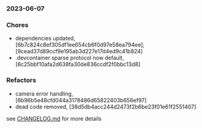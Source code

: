 ### 2023-06-07

### Chores
+ dependencies updated, [6b7c824c8ef305df1ee654cb6f0d97e58ea794ee], [9cead37d89ccf9e195ab3d227e17d4ed9c41b824]
+ .devcontainer sparse protocol now default, [6c25bbf10afa2d638fa30de836ccdf2f0bbc13d8]

### Refactors
+ camera error handling, [6b96b5e48cfd044a3178486d65822403b656ef97]
+ dead code removed, [38d5db4acc244d2473f2b6be23f01e61f2551407]


see <a href='https://github.com/mrjackwills/leafcast_pi/blob/main/CHANGELOG.md'>CHANGELOG.md</a> for more details
